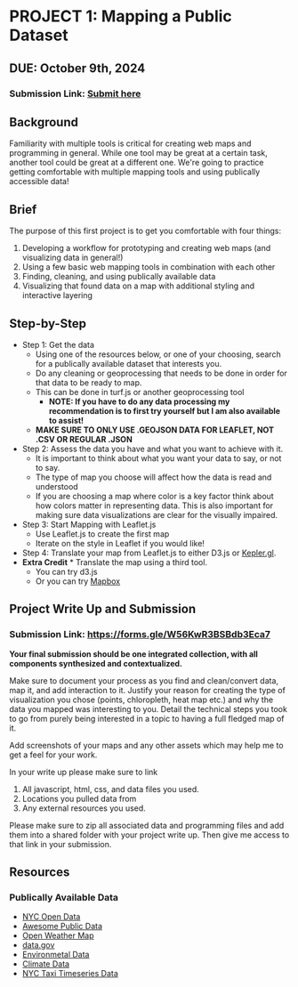 # PROJECT 1: Mapping a Public Dataset
## DUE: October 9th, 2024

### Submission Link: [Submit here](https://forms.gle/W56KwR3BSBdb3Eca7)

## Background
Familiarity with multiple tools is critical for creating web maps and programming in general. While one tool may be great at a certain task, another tool could be great at a different one.
We're going to practice getting comfortable with multiple mapping tools and using publically accessible data!



## Brief
The purpose of this first project is to get you comfortable with four things:
1. Developing a workflow for prototyping and creating web maps (and visualizing data in general!)
2. Using a few basic web mapping tools in combination with each other
3. Finding, cleaning, and using publically available data
4. Visualizing that found data on a map with additional styling and interactive layering


## Step-by-Step

* Step 1: Get the data
    * Using one of the resources below, or one of your choosing, search for a publically available dataset that interests you.
    * Do any cleaning or geoprocessing that needs to be done in order for that data to be ready to map.
    * This can be done in turf.js or another geoprocessing tool 
        * __NOTE: If you have to do any data processing my recommendation is to first try yourself but I am also available to assist!__
    * __MAKE SURE TO ONLY USE .GEOJSON DATA FOR LEAFLET, NOT .CSV OR REGULAR .JSON__
* Step 2: Assess the data you have and what you want to achieve with it.
    * It is important to think about what you want your data to say, or not to say.
    * The type of map you choose will affect how the data is read and understood
    * If you are choosing a map where color is a key factor think about how colors matter in representing data. This is also important for making sure data visualizations are clear for the visually impaired.
* Step 3: Start Mapping with Leaflet.js
    * Use Leaflet.js to create the first map
    * Iterate on the style in Leaflet if you would like!
* Step 4: Translate your map from Leaflet.js to either D3.js or [Kepler.gl](https://kepler.gl/).
* **Extra Credit** * Translate the map using a third tool.
    * You can try d3.js
    * Or you can try [Mapbox](https://docs.mapbox.com/help/tutorials/?product=Mapbox+GL+JS)



## Project Write Up and Submission

### Submission Link: https://forms.gle/W56KwR3BSBdb3Eca7

**Your final submission should be one integrated collection, with all components synthesized and contextualized.**

Make sure to document your process as you find and clean/convert data, map it, and add interaction to it. Justify your reason for creating the type of visualization you chose (points, chloropleth, heat map etc.) and why the data you mapped was interesting to you. Detail the technical steps you took to go from purely being interested in a topic to having a full fledged map of it.

Add screenshots of your maps and any other assets which may help me to get a feel for your work.

In your write up please make sure to link 
1. All javascript, html, css, and data files you used.
2. Locations you pulled data from
3. Any external resources you used.

Please make sure to zip all associated data and programming files and add them into a shared folder with your project write up. Then give me access to that link in your submission.

## Resources

### Publically Available Data
* [NYC Open Data](https://opendata.cityofnewyork.us/)
* [Awesome Public Data](https://github.com/awesomedata/apd-core/tree/master/core)
* [Open Weather Map](https://openweathermap.org/api)
* [data.gov](https://data.gov/)
* [Environmetal Data](https://www.epa.gov/environmental-topics/air-topics)
* [Climate Data](https://www.ncei.noaa.gov/weather-climate-links#ghcn)
* [NYC Taxi Timeseries Data](https://www1.nyc.gov/site/tlc/about/tlc-trip-record-data.page)